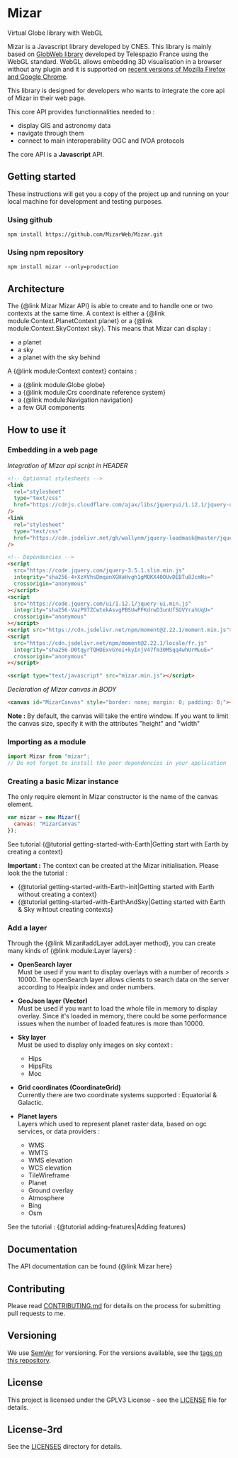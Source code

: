 # Mizar

Virtual Globe library with WebGL

Mizar is a Javascript library developed by CNES. This library is mainly based on <a href="(https://github.com/TPZF/GlobWeb">GlobWeb library</a> developed by Telespazio France using the WebGL standard. WebGL allows embedding 3D visualisation in a browser without any plugin and it is supported on <a href="http://caniuse.com/#feat=webgl">recent versions of Mozilla Firefox and Google Chrome</a>.

This library is designed for developers who wants to integrate the core api of Mizar in their web page.

This core API provides functionnalities needed to :

- display GIS and astronomy data
- navigate through them
- connect to main interoperability OGC and IVOA protocols

The core API is a **Javascript** API.

## Getting started

These instructions will get you a copy of the project up and running on your local machine for development and testing purposes.

### Using github

```
npm install https://github.com/MizarWeb/Mizar.git
```

### Using npm repository

```
npm install mizar --only=production
```

## Architecture

The {@link Mizar Mizar API} is able to create and to handle one or two contexts at the same time.
A context is either a {@link module:Context.PlanetContext planet} or a {@link module:Context.SkyContext sky}. This means that Mizar can display :

- a planet
- a sky
- a planet with the sky behind

A {@link module:Context context} contains :

- a {@link module:Globe globe}
- a {@link module:Crs coordinate reference system}
- a {@link module:Navigation navigation}
- a few GUI components

## How to use it

### Embedding in a web page

_Integration of Mizar api script in HEADER_

```html
<!-- Optionnal stylesheets -->
<link
  rel="stylesheet"
  type="text/css"
  href="https://cdnjs.cloudflare.com/ajax/libs/jqueryui/1.12.1/jquery-ui.min.css"
/>
<link
  rel="stylesheet"
  type="text/css"
  href="https://cdn.jsdelivr.net/gh/wallynm/jquery-loadmask@master/jquery.loadmask.min.css"
/>

<!-- Dependencies -->
<script
  src="https://code.jquery.com/jquery-3.5.1.slim.min.js"
  integrity="sha256-4+XzXVhsDmqanXGHaHvgh1gMQKX40OUvDEBTu8JcmNs="
  crossorigin="anonymous"
></script>
<script
  src="https://code.jquery.com/ui/1.12.1/jquery-ui.min.js"
  integrity="sha256-VazP97ZCwtekAsvgPBSUwPFKdrwD3unUfSGVYrahUqU="
  crossorigin="anonymous"
></script>
<script src="https://cdn.jsdelivr.net/npm/moment@2.22.1/moment.min.js"></script>
<script
  src="https://cdn.jsdelivr.net/npm/moment@2.22.1/locale/fr.js"
  integrity="sha256-D0tqyrTQHDExvGYoi+kyInjV47fm30M5qq4whUrMuuE="
  crossorigin="anonymous"
></script>

<script type="text/javascript" src="mizar.min.js"></script>
```

_Declaration of Mizar canvas in BODY_

```html
<canvas id="MizarCanvas" style="border: none; margin: 0; padding: 0;"></canvas>
```

**Note :**
By default, the canvas will take the entire window. If you want to limit the canvas size, specify it with the attributes "height" and "width"

### Importing as a module

```javascript
import Mizar from "mizar";
// Do not forget to install the peer dependencies in your application
```

### Creating a basic Mizar instance

The only require element in Mizar constructor is the name of the canvas element.

```javascript
var mizar = new Mizar({
  canvas: "MizarCanvas"
});
```

See tutorial {@tutorial getting-started-with-Earth|Getting start with Earth by creating a context}

**Important :**
The context can be created at the Mizar initialisation. Please look the the tutorial :

- {@tutorial getting-started-with-Earth-init|Getting started with Earth without creating a context}
- {@tutorial getting-started-with-EarthAndSky|Getting started with Earth & Sky wihtout creating contexts}

### Add a layer

Through the {@link Mizar#addLayer addLayer method}, you can create many kinds of {@link module:Layer layers} :

- **OpenSearch layer**<br/>
  Must be used if you want to display overlays with a number of records > 10000. The openSearch layer allows clients to search data on the server according to Healpix index and order numbers.

- **GeoJson layer (Vector)**<br/>
  Must be used if you want to load the whole file in memory to display overlay. Since it's loaded in memory, there could be some performance issues when the number of loaded features is more than 10000.

- **Sky layer**<br/>Must be used to display only images on sky context :

  - Hips
  - HipsFits
  - Moc

- **Grid coordinates (CoordinateGrid)**<br/>
  Currently there are two coordinate systems supported : Equatorial & Galactic.

- **Planet layers**<br/>
  Layers which used to represent planet raster data, based on ogc services, or data providers :
  - WMS
  - WMTS
  - WMS elevation
  - WCS elevation
  - TileWireframe
  - Planet
  - Ground overlay
  - Atmosphere
  - Bing
  - Osm

See the tutorial : {@tutorial adding-features|Adding features}

## Documentation

The API documentation can be found {@link Mizar here}

## Contributing

Please read [CONTRIBUTING.md](https://raw.githubusercontent.com/MizarWeb/Mizar/master/CONTRIBUTING.md) for details on the process for submitting pull requests to me.

## Versioning

We use [SemVer](http://semver.org/) for versioning. For the versions available, see the [tags on this repository](https://github.com/MizarWeb/Mizar/tags).

## License

This project is licensed under the GPLV3 License - see the [LICENSE](https://raw.githubusercontent.com/MizarWeb/Mizar/master/LICENSE.md) file for details.

## License-3rd

See the [LICENSES](http://github.com/MizarWeb/Mizar/tree/master/licenses-3rd/) directory for details.
